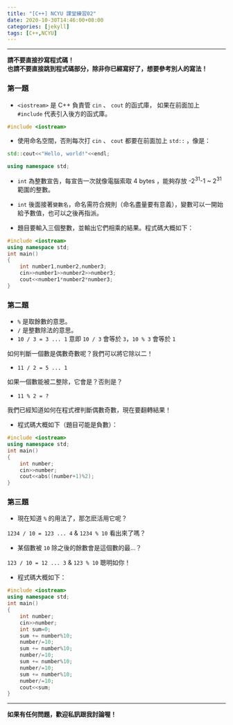 ```yaml
---
title: "[C++] NCYU 課堂練習02"
date: 2020-10-30T14:46:00+08:00
categories: [jekyll]
tags: [C++,NCYU]
---
```


---
**請不要直接抄寫程式碼！** <br>
**也請不要直接跳到程式碼部分，除非你已經寫好了，想要參考別人的寫法！**


### 第一題

* `<iostream>` 是 C++ 負責管 `cin` 、 `cout` 的函式庫，
如果在前面加上 `#include` 代表引入後方的函式庫。<br>
```c++
#include <iostream>
```
* 使用命名空間，否則每次打 `cin` 、 `cout` 都要在前面加上 `std::` ，像是：
```c++
std::cout<<"Hello, world!"<<endl;
```
```c++
using namespace std;
```
* `int` 為整數宣告，每宣告一次就像電腦索取 4 bytes ，能夠存放 -2<sup>31</sup>-1 ~ 2<sup>31</sup> 範圍的整數。
* `int` 後面接著`變數名`，命名需符合規則（命名盡量要有意義），變數可以一開始給予數值，也可以之後再指派。

* 題目要輸入三個整數，並輸出它們相乘的結果。程式碼大概如下：
```c++
#include <iostream>
using namespace std;
int main()
{
    int number1,number2,number3;
    cin>>number1>>number2>>number3;
    cout<<number1*number2*number3;
}
```

### 第二題

* `%` 是取餘數的意思。
* `/` 是整數除法的意思。
* `10 / 3 = 3 ... 1` 意即 `10 / 3` 會等於 `3`，`10 % 3` 會等於 `1` <br>

如何判斷一個數是偶數奇數呢？我們可以將它除以二！
* `11 / 2 = 5 ... 1`<br>

如果一個數能被二整除，它會是？否則是？
* `11 % 2 = ?` <br>

我們已經知道如何在程式裡判斷偶數奇數，現在要翻轉結果！
* 程式碼大概如下（題目可能是負數）：
```c++
#include <iostream>
using namespace std;
int main()
{
    int number;
    cin>>number;
    cout<<abs((number+1)%2);
}
```

### 第三題

* 現在知道 `%` 的用法了，那怎麽活用它呢？<br>

`1234 / 10 = 123 ... 4` & `1234 % 10` 看出來了嗎？

* 某個數被 `10` 除之後的餘數會是這個數的最...？<br>

`123 / 10 = 12 ... 3` & `123 % 10` 聰明如你！

* 程式碼大概如下：
```c++
#include <iostream>
using namespace std;
int main()
{
    int number;
    cin>>number;
    int sum=0;
    sum += number%10;
    number/=10;
    sum += number%10;
    number/=10;
    sum += number%10;
    number/=10;
    sum += number%10;
    number/=10;
    cout<<sum;
}
```

---
**如果有任何問題，歡迎私訊跟我討論喔！**
